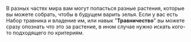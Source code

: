В разных частях мира вам могут попасться разные растения, которые вы можете собрать, чтобы в будущем варить зелья. Если у вас есть Набор травника и владение им, или навык "**Травничество**" вы можете сразу опознать что это за растение, в ином случае нужно искать кого-то подходящего по критериям.